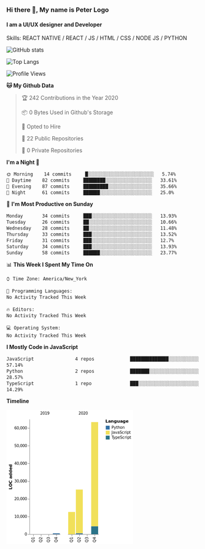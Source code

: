 ### Hi there 👋, My name is Peter Logo
#### I am a UI/UX designer and Developer
Skills: REACT NATIVE / REACT / JS / HTML / CSS / NODE JS / PYTHON

![GitHub stats](https://github-readme-stats.vercel.app/api?username=Together4&show_icons=true&count_private=true&theme=dark)

![Top Langs](https://github-readme-stats.vercel.app/api/top-langs/?username=Together4&theme=dark&layout=compact)

<!--START_SECTION:waka-->
![Profile Views](http://img.shields.io/badge/Profile%20Views-0-blue)

**🐱 My Github Data** 

> 🏆 242 Contributions in the Year 2020
 > 
> 📦 0 Bytes Used in Github's Storage 
 > 
> 💼 Opted to Hire
 > 
> 📜 22 Public Repositories 
 > 
> 🔑 0 Private Repositories  
 > 
**I'm a Night 🦉** 

```text
🌞 Morning    14 commits     █░░░░░░░░░░░░░░░░░░░░░░░░   5.74% 
🌆 Daytime    82 commits     ████████░░░░░░░░░░░░░░░░░   33.61% 
🌃 Evening    87 commits     █████████░░░░░░░░░░░░░░░░   35.66% 
🌙 Night      61 commits     ██████░░░░░░░░░░░░░░░░░░░   25.0%

```
📅 **I'm Most Productive on Sunday** 

```text
Monday       34 commits     ███░░░░░░░░░░░░░░░░░░░░░░   13.93% 
Tuesday      26 commits     ██░░░░░░░░░░░░░░░░░░░░░░░   10.66% 
Wednesday    28 commits     ██░░░░░░░░░░░░░░░░░░░░░░░   11.48% 
Thursday     33 commits     ███░░░░░░░░░░░░░░░░░░░░░░   13.52% 
Friday       31 commits     ███░░░░░░░░░░░░░░░░░░░░░░   12.7% 
Saturday     34 commits     ███░░░░░░░░░░░░░░░░░░░░░░   13.93% 
Sunday       58 commits     ██████░░░░░░░░░░░░░░░░░░░   23.77%

```


📊 **This Week I Spent My Time On** 

```text
⌚︎ Time Zone: America/New_York

💬 Programming Languages: 
No Activity Tracked This Week

🔥 Editors: 
No Activity Tracked This Week

💻 Operating System: 
No Activity Tracked This Week

```

**I Mostly Code in JavaScript** 

```text
JavaScript               4 repos             ██████████████░░░░░░░░░░░   57.14% 
Python                   2 repos             ███████░░░░░░░░░░░░░░░░░░   28.57% 
TypeScript               1 repo              ███░░░░░░░░░░░░░░░░░░░░░░   14.29%

```


**Timeline**

![Chart not found](https://raw.githubusercontent.com/Together4/Together4/master/charts/bar_graph.png) 


<!--END_SECTION:waka-->


